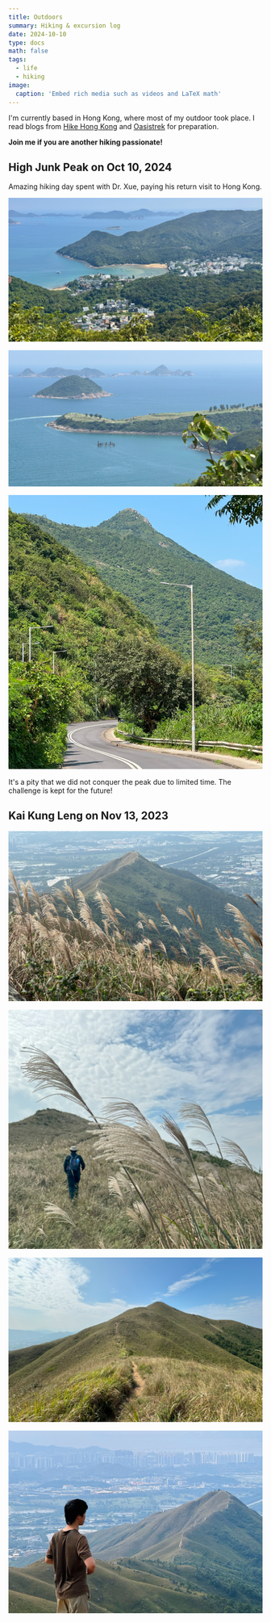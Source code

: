 ```yaml
---
title: Outdoors
summary: Hiking & excursion log
date: 2024-10-10
type: docs
math: false
tags:
  - life
  - hiking
image:
  caption: 'Embed rich media such as videos and LaTeX math'
---
```


I'm currently based in Hong Kong, where most of my outdoor took place. I read blogs from [Hike Hong Kong](https://hikehk.com/) and [Oasistrek](https://www.oasistrek.com/) for preparation.

**Join me if you are another hiking passionate!**

## High Junk Peak on Oct 10, 2024

Amazing hiking day spent with Dr. Xue, paying his return visit to Hong Kong.

![Scenario 1: Across columns](hjp1.png)

![Scenario 1: Across columns](hjp2.png)

![Scenario 1: Across columns](hjp3.png)

It's a pity that we did not conquer the peak due to limited time. The challenge is kept for the future!

## Kai Kung Leng on Nov 13, 2023

![Scenario 1: Across columns](kkl1.png)

![Scenario 1: Across columns](kkl2.png)

![Scenario 1: Across columns](kkl3.png)

![Scenario 1: Across columns](kkl4.png)